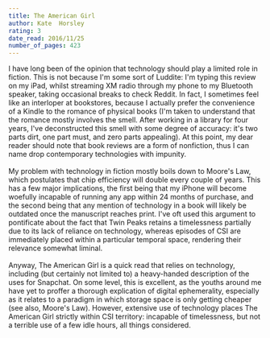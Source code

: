 ```yaml
---
title: The American Girl
author: Kate  Horsley
rating: 3
date_read: 2016/11/25
number_of_pages: 423
---
```


I have long been of the opinion that technology should play a limited role in fiction. This is not because I'm some sort of Luddite: I'm typing this review on my iPad, whilst streaming XM radio through my phone to my Bluetooth speaker, taking occasional breaks to check Reddit. In fact, I sometimes feel like an interloper at bookstores, because I actually prefer the convenience of a Kindle to the romance of physical books (I'm taken to understand that the romance mostly involves the smell. After working in a library for four years, I've deconstructed this smell with some degree of accuracy: it's two parts dirt, one part must, and zero parts appealing). At this point, my dear reader should note that book reviews are a form of nonfiction, thus I can name drop contemporary technologies with impunity.<br/><br/>My problem with technology in fiction mostly boils down to Moore's Law, which postulates that chip efficiency will double every couple of years. This has a few major implications, the first being that my iPhone will become woefully incapable of running any app within 24 months of purchase, and the second being that any mention of technology in a book will likely be outdated once the manuscript reaches print. I've oft used this argument to pontificate about the fact that Twin Peaks retains a timelessness partially due to its lack of reliance on technology, whereas episodes of CSI are immediately placed within a particular temporal space, rendering their relevance somewhat liminal. <br/><br/>Anyway, The American Girl is a quick read that relies on technology, including (but certainly not limited to) a heavy-handed description of the uses for Snapchat. On some level, this is excellent, as the youths around me have yet to proffer a thorough explication of digital ephemerality, especially as it relates to a paradigm in which storage space is only getting cheaper (see also, Moore's Law). However, extensive use of technology places The American Girl strictly within CSI territory: incapable of timelessness, but not a terrible use of a few idle hours, all things considered.